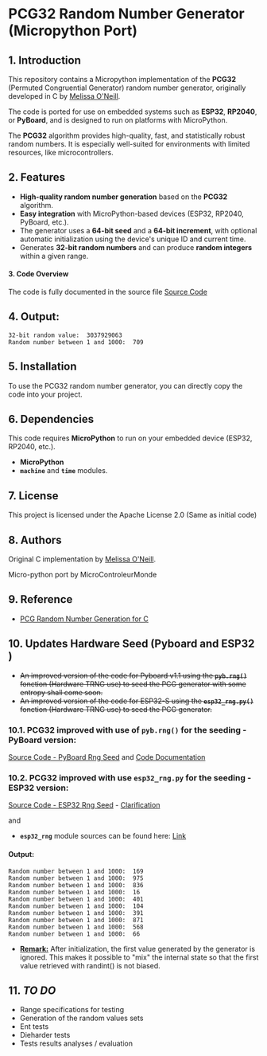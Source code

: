 # PCG32 Random Number Generator (Micropython Port)

## 1. Introduction
This repository contains a Micropython implementation of the **PCG32** (Permuted Congruential Generator) random number generator, originally developed in C by [Melissa O'Neill](http://www.pcg-random.org). 

The code is ported for use on embedded systems such as **ESP32**, **RP2040**, or **PyBoard**, and is designed to run on platforms with MicroPython.

The **PCG32** algorithm provides high-quality, fast, and statistically robust random numbers. It is especially well-suited for environments with limited resources, like microcontrollers.

## 2. Features
- **High-quality random number generation** based on the **PCG32** algorithm.
- **Easy integration** with MicroPython-based devices (ESP32, RP2040, PyBoard, etc.).
- The generator uses a **64-bit seed** and a **64-bit increment**, with optional automatic initialization using the device's unique ID and current time.
- Generates **32-bit random numbers** and can produce **random integers** within a given range.
  
#### 3. Code Overview
The code is fully documented in the source file
[Source Code](https://github.com/MicroControleurMonde/PCG32_Port/blob/main/PCG32_Minimal_Port_PyBoard.py)

## 4. Output:
```
32-bit random value:  3037929063
Random number between 1 and 1000:  709
```
## 5. Installation
To use the PCG32 random number generator, you can directly copy the code into your project.

## 6. Dependencies
This code requires **MicroPython** to run on your embedded device (ESP32, RP2040, etc.).
- **MicroPython**
- **`machine`** and **`time`** modules.

## 7. License
This project is licensed under the Apache License 2.0 (Same as initial code)

## 8. Authors
Original C implementation by [Melissa O'Neill](http://www.pcg-random.org).  

Micro-python port by MicroControleurMonde

## 9. Reference
- [PCG Random Number Generation for C](https://www.pcg-random.org/download.html)

## 10. Updates Hardware Seed (Pyboard and ESP32 )
- ~~An improved version of the code for Pyboard v1.1 using the **`pyb.rng()`** fonction (Hardware TRNG use)  to seed the PCG generator with some entropy shall come soon.~~
- ~~An improved version of the code for ESP32-S using the **`esp32_rng.py()`** fonction (Hardware TRNG use)  to seed the PCG generator.~~

###    10.1. PCG32 improved with use of `pyb.rng()` for the seeding - PyBoard version:


[Source Code - PyBoard Rng Seed](https://github.com/MicroControleurMonde/PCG32_Port/blob/main/PCG32_Minimal_Port_Rng_PyBoard.py) and [Code Documentation](https://github.com/MicroControleurMonde/PCG32_Port/blob/main/PCG32_Minimal_Port_Rng_PyBoard.md)

###    10.2. PCG32 improved with use  `esp32_rng.py` for the seeding - ESP32 version:

[Source Code - ESP32 Rng Seed](https://github.com/MicroControleurMonde/PCG32_Port/blob/main/PCG32_Minimal_Port_Rng_ESP32.py) - [Clarification](https://github.com/MicroControleurMonde/PCG32_Port/blob/main/PCG32_Minimal_Port_Rng_ESP32.md) 

and 
- **`esp32_rng`** module sources can be found here: [Link](https://github.com/MicroControleurMonde/ESP32_RNG/blob/main/esp32_rng.py)

#### Output:
```
Random number between 1 and 1000:  169
Random number between 1 and 1000:  975
Random number between 1 and 1000:  836
Random number between 1 and 1000:  16
Random number between 1 and 1000:  401
Random number between 1 and 1000:  104
Random number between 1 and 1000:  391
Random number between 1 and 1000:  871
Random number between 1 and 1000:  568
Random number between 1 and 1000:  66
```
- <ins>**Remark:**</ins> After initialization, the first value generated by the generator is ignored. This makes it possible to "mix" the internal state so that the first value retrieved with randint() is not biased.

## 11. *TO DO*

- Range specifications for testing
- Generation of the random values sets
- Ent tests
- Dieharder tests
- Tests results analyses / evaluation
